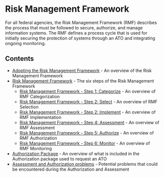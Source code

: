 # Risk Management Framework

For all federal agencies, the Risk Management Framework (RMF) describes the process that must be followed to secure, authorize, and manage information systems. The RMF defines a process cycle that is used for initially securing the protection of systems through an ATO and integrating ongoing monitoring.

## Contents

- [Adopting the Risk Management Framework](./adopting.md) - An overview of the Risk Management Framework
- [Risk Management Framework](./framework.md) - The six steps of the Risk Management Framework
  - [Risk Management Framework - Step 1: Categorize](./categorize.md) - An overview of RMF Categorization
  - [Risk Management Framework - Step 2: Select](./select.md) - An overview of RMF Selection
  - [Risk Management Framework - Step 2: Implement](./implement.md) - An overview of RMF Implementation
  - [Risk Management Framework - Step 4: Assessment](./assess.md) - An overview of RMF Assessment
  - [Risk Management Framework - Step 5: Authorize](./authorize.md) - An overview of RMF Authorization
  - [Risk Management Framework - Step 6: Monitor](./monitor.md) - An overview of RMF Monitoring
- [Authorization Package](./package.md) - An overview of what is included in the Authorization package used to request an ATO
- [Assessment and Authorization problems](./problems.md) - Potential problems that could be encountered during the Authorization and Assessment
